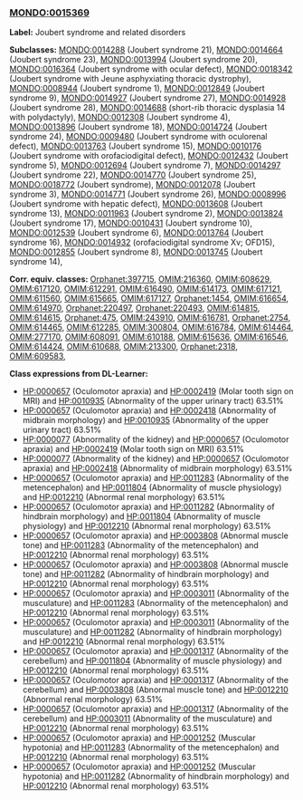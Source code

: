 
### [MONDO:0015369](http://purl.obolibrary.org/obo/MONDO_0015369)
**Label:** Joubert syndrome and related disorders

**Subclasses:** [MONDO:0014288](http://purl.obolibrary.org/obo/MONDO_0014288) (Joubert syndrome 21), [MONDO:0014664](http://purl.obolibrary.org/obo/MONDO_0014664) (Joubert syndrome 23), [MONDO:0013994](http://purl.obolibrary.org/obo/MONDO_0013994) (Joubert syndrome 20), [MONDO:0016364](http://purl.obolibrary.org/obo/MONDO_0016364) (Joubert syndrome with ocular defect), [MONDO:0018342](http://purl.obolibrary.org/obo/MONDO_0018342) (Joubert syndrome with Jeune asphyxiating thoracic dystrophy), [MONDO:0008944](http://purl.obolibrary.org/obo/MONDO_0008944) (Joubert syndrome 1), [MONDO:0012849](http://purl.obolibrary.org/obo/MONDO_0012849) (Joubert syndrome 9), [MONDO:0014927](http://purl.obolibrary.org/obo/MONDO_0014927) (Joubert syndrome 27), [MONDO:0014928](http://purl.obolibrary.org/obo/MONDO_0014928) (Joubert syndrome 28), [MONDO:0014688](http://purl.obolibrary.org/obo/MONDO_0014688) (short-rib thoracic dysplasia 14 with polydactyly), [MONDO:0012308](http://purl.obolibrary.org/obo/MONDO_0012308) (Joubert syndrome 4), [MONDO:0013896](http://purl.obolibrary.org/obo/MONDO_0013896) (Joubert syndrome 18), [MONDO:0014724](http://purl.obolibrary.org/obo/MONDO_0014724) (Joubert syndrome 24), [MONDO:0009480](http://purl.obolibrary.org/obo/MONDO_0009480) (Joubert syndrome with oculorenal defect), [MONDO:0013763](http://purl.obolibrary.org/obo/MONDO_0013763) (Joubert syndrome 15), [MONDO:0010176](http://purl.obolibrary.org/obo/MONDO_0010176) (Joubert syndrome with orofaciodigital defect), [MONDO:0012432](http://purl.obolibrary.org/obo/MONDO_0012432) (Joubert syndrome 5), [MONDO:0012694](http://purl.obolibrary.org/obo/MONDO_0012694) (Joubert syndrome 7), [MONDO:0014297](http://purl.obolibrary.org/obo/MONDO_0014297) (Joubert syndrome 22), [MONDO:0014770](http://purl.obolibrary.org/obo/MONDO_0014770) (Joubert syndrome 25), [MONDO:0018772](http://purl.obolibrary.org/obo/MONDO_0018772) (Joubert syndrome), [MONDO:0012078](http://purl.obolibrary.org/obo/MONDO_0012078) (Joubert syndrome 3), [MONDO:0014771](http://purl.obolibrary.org/obo/MONDO_0014771) (Joubert syndrome 26), [MONDO:0008996](http://purl.obolibrary.org/obo/MONDO_0008996) (Joubert syndrome with hepatic defect), [MONDO:0013608](http://purl.obolibrary.org/obo/MONDO_0013608) (Joubert syndrome 13), [MONDO:0011963](http://purl.obolibrary.org/obo/MONDO_0011963) (Joubert syndrome 2), [MONDO:0013824](http://purl.obolibrary.org/obo/MONDO_0013824) (Joubert syndrome 17), [MONDO:0010431](http://purl.obolibrary.org/obo/MONDO_0010431) (Joubert syndrome 10), [MONDO:0012539](http://purl.obolibrary.org/obo/MONDO_0012539) (Joubert syndrome 6), [MONDO:0013764](http://purl.obolibrary.org/obo/MONDO_0013764) (Joubert syndrome 16), [MONDO:0014932](http://purl.obolibrary.org/obo/MONDO_0014932) (orofaciodigital syndrome Xv; OFD15), [MONDO:0012855](http://purl.obolibrary.org/obo/MONDO_0012855) (Joubert syndrome 8), [MONDO:0013745](http://purl.obolibrary.org/obo/MONDO_0013745) (Joubert syndrome 14), 

**Corr. equiv. classes:** [Orphanet:397715](http://www.orpha.net/ORDO/Orphanet_397715), [OMIM:216360](http://purl.obolibrary.org/obo/OMIM_216360), [OMIM:608629](http://purl.obolibrary.org/obo/OMIM_608629), [OMIM:617120](http://purl.obolibrary.org/obo/OMIM_617120), [OMIM:612291](http://purl.obolibrary.org/obo/OMIM_612291), [OMIM:616490](http://purl.obolibrary.org/obo/OMIM_616490), [OMIM:614173](http://purl.obolibrary.org/obo/OMIM_614173), [OMIM:617121](http://purl.obolibrary.org/obo/OMIM_617121), [OMIM:611560](http://purl.obolibrary.org/obo/OMIM_611560), [OMIM:615665](http://purl.obolibrary.org/obo/OMIM_615665), [OMIM:617127](http://purl.obolibrary.org/obo/OMIM_617127), [Orphanet:1454](http://www.orpha.net/ORDO/Orphanet_1454), [OMIM:616654](http://purl.obolibrary.org/obo/OMIM_616654), [OMIM:614970](http://purl.obolibrary.org/obo/OMIM_614970), [Orphanet:220497](http://www.orpha.net/ORDO/Orphanet_220497), [Orphanet:220493](http://www.orpha.net/ORDO/Orphanet_220493), [OMIM:614815](http://purl.obolibrary.org/obo/OMIM_614815), [OMIM:614615](http://purl.obolibrary.org/obo/OMIM_614615), [Orphanet:475](http://www.orpha.net/ORDO/Orphanet_475), [OMIM:243910](http://purl.obolibrary.org/obo/OMIM_243910), [OMIM:616781](http://purl.obolibrary.org/obo/OMIM_616781), [Orphanet:2754](http://www.orpha.net/ORDO/Orphanet_2754), [OMIM:614465](http://purl.obolibrary.org/obo/OMIM_614465), [OMIM:612285](http://purl.obolibrary.org/obo/OMIM_612285), [OMIM:300804](http://purl.obolibrary.org/obo/OMIM_300804), [OMIM:616784](http://purl.obolibrary.org/obo/OMIM_616784), [OMIM:614464](http://purl.obolibrary.org/obo/OMIM_614464), [OMIM:277170](http://purl.obolibrary.org/obo/OMIM_277170), [OMIM:608091](http://purl.obolibrary.org/obo/OMIM_608091), [OMIM:610188](http://purl.obolibrary.org/obo/OMIM_610188), [OMIM:615636](http://purl.obolibrary.org/obo/OMIM_615636), [OMIM:616546](http://purl.obolibrary.org/obo/OMIM_616546), [OMIM:614424](http://purl.obolibrary.org/obo/OMIM_614424), [OMIM:610688](http://purl.obolibrary.org/obo/OMIM_610688), [OMIM:213300](http://purl.obolibrary.org/obo/OMIM_213300), [Orphanet:2318](http://www.orpha.net/ORDO/Orphanet_2318), [OMIM:609583](http://purl.obolibrary.org/obo/OMIM_609583), 

**Class expressions from DL-Learner:**

- [HP:0000657](http://purl.obolibrary.org/obo/HP_0000657) (Oculomotor apraxia) and [HP:0002419](http://purl.obolibrary.org/obo/HP_0002419) (Molar tooth sign on MRI) and [HP:0010935](http://purl.obolibrary.org/obo/HP_0010935) (Abnormality of the upper urinary tract) 63.51%
- [HP:0000657](http://purl.obolibrary.org/obo/HP_0000657) (Oculomotor apraxia) and [HP:0002418](http://purl.obolibrary.org/obo/HP_0002418) (Abnormality of midbrain morphology) and [HP:0010935](http://purl.obolibrary.org/obo/HP_0010935) (Abnormality of the upper urinary tract) 63.51%
- [HP:0000077](http://purl.obolibrary.org/obo/HP_0000077) (Abnormality of the kidney) and [HP:0000657](http://purl.obolibrary.org/obo/HP_0000657) (Oculomotor apraxia) and [HP:0002419](http://purl.obolibrary.org/obo/HP_0002419) (Molar tooth sign on MRI) 63.51%
- [HP:0000077](http://purl.obolibrary.org/obo/HP_0000077) (Abnormality of the kidney) and [HP:0000657](http://purl.obolibrary.org/obo/HP_0000657) (Oculomotor apraxia) and [HP:0002418](http://purl.obolibrary.org/obo/HP_0002418) (Abnormality of midbrain morphology) 63.51%
- [HP:0000657](http://purl.obolibrary.org/obo/HP_0000657) (Oculomotor apraxia) and [HP:0011283](http://purl.obolibrary.org/obo/HP_0011283) (Abnormality of the metencephalon) and [HP:0011804](http://purl.obolibrary.org/obo/HP_0011804) (Abnormality of muscle physiology) and [HP:0012210](http://purl.obolibrary.org/obo/HP_0012210) (Abnormal renal morphology) 63.51%
- [HP:0000657](http://purl.obolibrary.org/obo/HP_0000657) (Oculomotor apraxia) and [HP:0011282](http://purl.obolibrary.org/obo/HP_0011282) (Abnormality of hindbrain morphology) and [HP:0011804](http://purl.obolibrary.org/obo/HP_0011804) (Abnormality of muscle physiology) and [HP:0012210](http://purl.obolibrary.org/obo/HP_0012210) (Abnormal renal morphology) 63.51%
- [HP:0000657](http://purl.obolibrary.org/obo/HP_0000657) (Oculomotor apraxia) and [HP:0003808](http://purl.obolibrary.org/obo/HP_0003808) (Abnormal muscle tone) and [HP:0011283](http://purl.obolibrary.org/obo/HP_0011283) (Abnormality of the metencephalon) and [HP:0012210](http://purl.obolibrary.org/obo/HP_0012210) (Abnormal renal morphology) 63.51%
- [HP:0000657](http://purl.obolibrary.org/obo/HP_0000657) (Oculomotor apraxia) and [HP:0003808](http://purl.obolibrary.org/obo/HP_0003808) (Abnormal muscle tone) and [HP:0011282](http://purl.obolibrary.org/obo/HP_0011282) (Abnormality of hindbrain morphology) and [HP:0012210](http://purl.obolibrary.org/obo/HP_0012210) (Abnormal renal morphology) 63.51%
- [HP:0000657](http://purl.obolibrary.org/obo/HP_0000657) (Oculomotor apraxia) and [HP:0003011](http://purl.obolibrary.org/obo/HP_0003011) (Abnormality of the musculature) and [HP:0011283](http://purl.obolibrary.org/obo/HP_0011283) (Abnormality of the metencephalon) and [HP:0012210](http://purl.obolibrary.org/obo/HP_0012210) (Abnormal renal morphology) 63.51%
- [HP:0000657](http://purl.obolibrary.org/obo/HP_0000657) (Oculomotor apraxia) and [HP:0003011](http://purl.obolibrary.org/obo/HP_0003011) (Abnormality of the musculature) and [HP:0011282](http://purl.obolibrary.org/obo/HP_0011282) (Abnormality of hindbrain morphology) and [HP:0012210](http://purl.obolibrary.org/obo/HP_0012210) (Abnormal renal morphology) 63.51%
- [HP:0000657](http://purl.obolibrary.org/obo/HP_0000657) (Oculomotor apraxia) and [HP:0001317](http://purl.obolibrary.org/obo/HP_0001317) (Abnormality of the cerebellum) and [HP:0011804](http://purl.obolibrary.org/obo/HP_0011804) (Abnormality of muscle physiology) and [HP:0012210](http://purl.obolibrary.org/obo/HP_0012210) (Abnormal renal morphology) 63.51%
- [HP:0000657](http://purl.obolibrary.org/obo/HP_0000657) (Oculomotor apraxia) and [HP:0001317](http://purl.obolibrary.org/obo/HP_0001317) (Abnormality of the cerebellum) and [HP:0003808](http://purl.obolibrary.org/obo/HP_0003808) (Abnormal muscle tone) and [HP:0012210](http://purl.obolibrary.org/obo/HP_0012210) (Abnormal renal morphology) 63.51%
- [HP:0000657](http://purl.obolibrary.org/obo/HP_0000657) (Oculomotor apraxia) and [HP:0001317](http://purl.obolibrary.org/obo/HP_0001317) (Abnormality of the cerebellum) and [HP:0003011](http://purl.obolibrary.org/obo/HP_0003011) (Abnormality of the musculature) and [HP:0012210](http://purl.obolibrary.org/obo/HP_0012210) (Abnormal renal morphology) 63.51%
- [HP:0000657](http://purl.obolibrary.org/obo/HP_0000657) (Oculomotor apraxia) and [HP:0001252](http://purl.obolibrary.org/obo/HP_0001252) (Muscular hypotonia) and [HP:0011283](http://purl.obolibrary.org/obo/HP_0011283) (Abnormality of the metencephalon) and [HP:0012210](http://purl.obolibrary.org/obo/HP_0012210) (Abnormal renal morphology) 63.51%
- [HP:0000657](http://purl.obolibrary.org/obo/HP_0000657) (Oculomotor apraxia) and [HP:0001252](http://purl.obolibrary.org/obo/HP_0001252) (Muscular hypotonia) and [HP:0011282](http://purl.obolibrary.org/obo/HP_0011282) (Abnormality of hindbrain morphology) and [HP:0012210](http://purl.obolibrary.org/obo/HP_0012210) (Abnormal renal morphology) 63.51%


